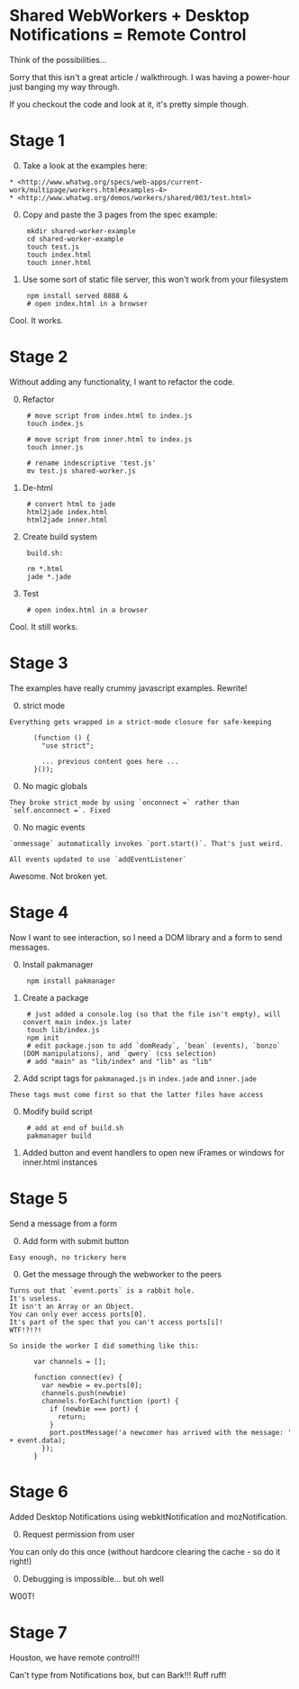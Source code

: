 Shared WebWorkers + Desktop Notifications = Remote Control
===

Think of the possibilities...


Sorry that this isn't a great article / walkthrough.
I was having a power-hour just banging my way through.

If you checkout the code and look at it, it's pretty simple though.

Stage 1
===


  0. Take a look at the examples here:

    * <http://www.whatwg.org/specs/web-apps/current-work/multipage/workers.html#examples-4>
    * <http://www.whatwg.org/demos/workers/shared/003/test.html>

  0. Copy and paste the 3 pages from the spec example:

          mkdir shared-worker-example
          cd shared-worker-example
          touch test.js
          touch index.html
          touch inner.html

  0. Use some sort of static file server, this won't work from your filesystem

          npm install served 8888 &
          # open index.html in a browser

Cool. It works.

Stage 2
===

Without adding any functionality, I want to refactor the code.

  0. Refactor

          # move script from index.html to index.js
          touch index.js 

          # move script from inner.html to index.js
          touch inner.js

          # rename indescriptive 'test.js'
          mv test.js shared-worker.js

  0. De-html

          # convert html to jade
          html2jade index.html
          html2jade inner.html

  0. Create build system

          build.sh:

          rm *.html
          jade *.jade

  0. Test

          # open index.html in a browser

Cool. It still works.

Stage 3
===

The examples have really crummy javascript examples. Rewrite!

  0. strict mode

    Everything gets wrapped in a strict-mode closure for safe-keeping

          (function () {
            "use strict";

            ... previous content goes here ...
          }());

  0. No magic globals

    They broke strict mode by using `onconnect =` rather than `self.onconnect =`. Fixed

  0. No magic events

    `onmessage` automatically invokes `port.start()`. That's just weird.

    All events updated to use `addEventListener`

Awesome. Not broken yet.

Stage 4
===

Now I want to see interaction, so I need a DOM library and a form to send messages.

  0. Install pakmanager

          npm install pakmanager

  0. Create a package

          # just added a console.log (so that the file isn't empty), will convert main index.js later
          touch lib/index.js
          npm init
          # edit package.json to add `domReady`, `bean` (events), `bonzo` (DOM manipulations), and `qwery` (css selection)
          # add "main" as "lib/index" and "lib" as "lib"

  0. Add script tags for `pakmanaged.js` in `index.jade` and `inner.jade`

    These tags must come first so that the latter files have access

  0. Modify build script

          # add at end of build.sh
          pakmanager build

  0. Added button and event handlers to open new iFrames or windows for inner.html instances

Stage 5
===

Send a message from a form

  0. Add form with submit button

    Easy enough, no trickery here

  0. Get the message through the webworker to the peers

    Turns out that `event.ports` is a rabbit hole.
    It's useless.
    It isn't an Array or an Object.
    You can only ever access ports[0].
    It's part of the spec that you can't access ports[i]!
    WTF!?!?!

    So inside the worker I did something like this:

          var channels = [];

          function connect(ev) {
            var newbie = ev.ports[0];
            channels.push(newbie)
            channels.forEach(function (port) {
              if (newbie === port) {
                return;
              }
              port.postMessage('a newcomer has arrived with the message: ' + event.data);
            });
          }

Stage 6
===

Added Desktop Notifications using webkitNotification and mozNotification.

0. Request permission from user

  You can only do this once (without hardcore clearing the cache - so do it right!)

0. Debugging is impossible... but oh well

W00T!

Stage 7
===

Houston, we have remote control!!!

Can't type from Notifications box, but can Bark!!! Ruff ruff!
